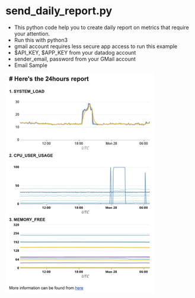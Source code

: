 # send_daily_report.py
- This python code help you to create daily report on metrics that require your attention.
- Run this with python3
- gmail account requires less secure app access to run this example
- $API_KEY, $APP_KEY from your datadog account
- sender_email, password from your GMail account
- Email Sample

<img src="/image/email_screenshot.png" width="400">
